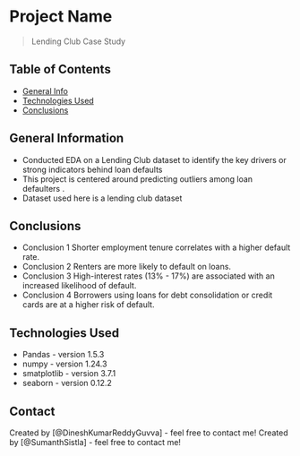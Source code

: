 # Project Name
> Lending Club Case Study
## Table of Contents
* [General Info](#general-information)
* [Technologies Used](#technologies-used)
* [Conclusions](#conclusions)

<!-- You can include any other section that is pertinent to your problem -->

## General Information
-  Conducted EDA on a Lending Club dataset to identify the key drivers or strong indicators behind loan defaults
- This project is centered around predicting outliers among loan defaulters .
- Dataset used here is a lending club dataset 

<!-- You don't have to answer all the questions - just the ones relevant to your project. -->

## Conclusions
- Conclusion 1 Shorter employment tenure correlates with a higher default rate.
- Conclusion 2 Renters are more likely to default on loans.
- Conclusion 3 High-interest rates (13% - 17%) are associated with an increased likelihood of default.
- Conclusion 4 Borrowers using loans for debt consolidation or credit cards are at a higher risk of default.

<!-- You don't have to answer all the questions - just the ones relevant to your project. -->


## Technologies Used
- Pandas - version 1.5.3
- numpy - version 1.24.3
- smatplotlib - version 3.7.1
- seaborn - version 0.12.2

<!-- As the libraries versions keep on changing, it is recommended to mention the version of library used in this project -->



## Contact
Created by [@DineshKumarReddyGuvva] - feel free to contact me!
Created by [@SumanthSistla] - feel free to contact me!

<!-- Optional -->
<!-- ## License -->
<!-- This project is open source and available under the [... License](). -->

<!-- You don't have to include all sections - just the one's relevant to your project -->